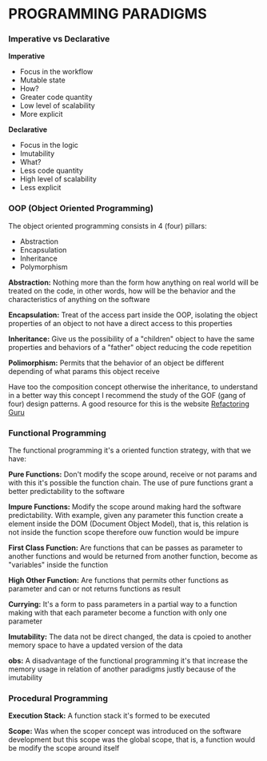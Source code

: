 # PROGRAMMING PARADIGMS

### Imperative vs Declarative

**Imperative**

- Focus in the workflow
- Mutable state
- How?
- Greater code quantity
- Low level of scalability
- More explicit

**Declarative**

- Focus in the logic
- Imutability
- What?
- Less code quantity
- High level of scalability
- Less explicit

### OOP (Object Oriented Programming)

The object oriented programming consists in 4 (four) pillars:

- Abstraction
- Encapsulation
- Inheritance
- Polymorphism

**Abstraction:** Nothing more than the form how anything on real world will be treated on the code, in other words, how
will be the behavior and the characteristics of anything on the software

**Encapsulation:** Treat of the access part inside the OOP, isolating the object properties of an object to not have a
direct access to this properties

**Inheritance:** Give us the possibility of a "children" object to have the same properties and behaviors of a "father"
object reducing the code repetition

**Polimorphism:** Permits that the behavior of an object be different depending of what params this object receive

Have too the composition concept otherwise the inheritance, to understand in a better way this concept I recommend the
study of the GOF (gang of four) design patterns. A good resource for this is the website [Refactoring
Guru](https://refactoring.guru) 

### Functional Programming

The functional programming it's a oriented function strategy, with that we have:

**Pure Functions:** Don't modify the scope around, receive or not params and with this it's possible the function chain.
The use of pure functions grant a better predictability to the software

**Impure Functions:** Modify the scope around making hard the software predictability. With example, given any parameter
this function create a element inside the DOM (Document Object Model), that is, this relation is not inside the function
scope therefore ouw function would be impure

**First Class Function:** Are functions that can be passes as parameter to another functions and would be returned from
another function, become as "variables" inside the function

**High Other Function:** Are functions that permits other functions as parameter and can or not returns functions as
result

**Currying:** It's a form to pass parameters in a partial way to a function making with that each parameter become a
function with only one parameter

**Imutability:** The data not be direct changed, the data is cpoied to another memory space to have a updated version of
the data

**obs:** A disadvantage of the functional programming it's that increase the memory usage in relation of another paradigms
justly because of the imutability

### Procedural Programming

**Execution Stack:** A function stack it's formed to be executed

**Scope:** Was when the scoper concept was introduced on the software development but this scope was the global scope,
that is, a function would be modify the scope around itself

